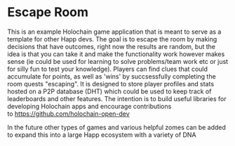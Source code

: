 # Escape Room

This is an example Holochain game application that is meant to serve as a template for other Happ devs. The goal is to escape the room by making decisions that have outcomes, right now the results are random, but the idea is that you can take it and make the functionality work however makes sense (ie could be used for learning to solve problems/team work etc or just for silly fun to test your knowledge). Players can find clues that could accumulate for points, as well as 'wins' by succsessfully completing the room quests "escaping". It is designed to store player profiles and stats hosted on a P2P database (DHT) which could be used to keep track of leaderboards and other features. The intention is to build useful libraries for developing Holochain apps and encourage contributions to https://github.com/holochain-open-dev

In the future other types of games and various helpful zomes can be added to expand this into a large Happ ecosystem with a variety of DNA
